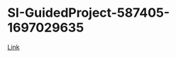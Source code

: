 # SI-GuidedProject-587405-1697029635
[Link](file:///C:/Users/Evleen/Downloads/Vesperr/Vesperr/index.html)
